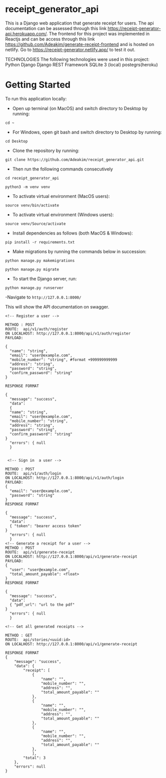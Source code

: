 # receipt_generator_api

This is a Django web application that generate receipt for users. The api documentation can be assessed through this link https://receipt-generator-api.herokuapp.com/.
The frontend for this project was implemented in Reactjs and can be access through this link https://github.com/Adeakim/generate-receipt-frontend and is hosted on netlify. Go to https://receipt-generator.netlify.app/ to test it out.

TECHNOLOGIES
The following technologies were used in this project:
Python
Django
Django REST Framework
SQLite 3 (local)
postegrs(heroku)


# Getting Started
To run this application locally:
- Open up terminal (on MacOS) and switch directory to Desktop by running:
```
cd ~
```
- For Windows, open git bash and switch directory to Desktop by running:
```
cd Desktop
```
- Clone the repository by running:
```
git clone https://github.com/Adeakim/receipt_generator_api.git
```
- Then run the following commands consecutively
```
cd receipt_generator_api
```
```
python3 -m venv venv 
```
- To activate virtual environment (MacOS users): 
```
source venv/bin/activate
```
- To activate virtual environment (Windows users):
```
source venv/Source/activate
```
- Install dependencies as follows (both MacOS & Windows):
```
pip install -r requirements.txt
```
- Make migrations by running the commands below in succession:
```
python manage.py makemigrations
```
```
python manage.py migrate
```
- To start the Django server, run:
```
python manage.py runserver
```
-Navigate to ```http://127.0.0.1:8000/```

This will show the API documentation on swagger.

<!-- .................................TESTING THE ENDPOINTS........................................................... -->
```
<!-- Register a user -->

METHOD : POST
ROUTE:  api/v1/auth/register
ON LOCALHOST: http://127.0.0.1:8000/api/v1/auth/register
PAYLOAD:

{
  "name": "string",
  "email": "user@example.com",
  "mobile_number": "string", #format +999999999999
  "address": "string",
  "password": "string",
  "confirm_password": "string"
}

RESPONSE FORMAT

{
  "message": "success",
  "data":
  {
  "name": "string",
  "email": "user@example.com",
  "mobile_number": "string",
  "address": "string",
  "password": "string",
  "confirm_password": "string"
}
  "errors": { null
  }
  
 
 <!-- Sign in  a user -->
 
METHOD : POST
ROUTE:  api/v1/auth/login
ON LOCALHOST: http://127.0.0.1:8000/api/v1/auth/login
PAYLOAD:
{
  "email": "user@example.com",
  "password": "string"
}
RESPONSE FORMAT

{
  "message": "success",
  "data": 
  { "token": "bearer access token"
}
  "errors": { null
  }
<!-- Generate a receipt for a user -->
METHOD : POST
ROUTE:  api/v1/generate-receipt
ON LOCALHOST: http://127.0.0.1:8000/api/v1/generate-receipt
PAYLOAD:
{
  "user": "user@example.com",
  "total_amount_payable": <float>
}
RESPONSE FORMAT

{
  "message": "success",
  "data": 
  { "pdf_url": "url to the pdf"
}
  "errors": { null
  }

<!-- Get all generated receipts -->
  
METHOD : GET  
ROUTE:  api/stories/<uuid:id>
ON LOCALHOST: http://127.0.0.1:8000/api/v1/generate-receipt

RESPONSE FORMAT
{
    "message": "success",
    "data": {
        "receipt": [
            {
                "name": "",
                "mobile_number": "",
                "address": "",
                "total_amount_payable": ""
            },
            {
                "name": "",
                "mobile_number": "",
                "address": "",
                "total_amount_payable": ""
            },
            {
                "name": "",
                "mobile_number": "",
                "address": "",
                "total_amount_payable": ""
            },
            ],
        "total": 3
    },
    "errors": null
}
```
